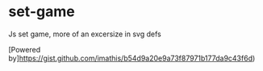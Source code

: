 # set-game
Js set game, more of an excersize in svg defs

[Powered by]https://gist.github.com/imathis/b54d9a20e9a73f87971b177da9c43f6d)
